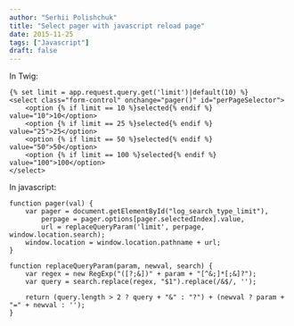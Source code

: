 ```yaml
---
author: "Serhii Polishchuk"
title: "Select pager with javascript reload page"
date: 2015-11-25
tags: ["Javascript"]
draft: false
---
```

<!--more-->
In Twig:

    {% set limit = app.request.query.get('limit')|default(10) %}
    <select class="form-control" onchange="pager()" id="perPageSelector">
        <option {% if limit == 10 %}selected{% endif %} value="10">10</option>
        <option {% if limit == 25 %}selected{% endif %} value="25">25</option>
        <option {% if limit == 50 %}selected{% endif %} value="50">50</option>
        <option {% if limit == 100 %}selected{% endif %} value="100">100</option>
    </select>

In javascript:

    function pager(val) {
        var pager = document.getElementById("log_search_type_limit"),
            perpage = pager.options[pager.selectedIndex].value,
            url = replaceQueryParam('limit', perpage, window.location.search);
        window.location = window.location.pathname + url;
    }
    
    function replaceQueryParam(param, newval, search) {
        var regex = new RegExp("([?;&])" + param + "[^&;]*[;&]?");
        var query = search.replace(regex, "$1").replace(/&$/, '');
    
        return (query.length > 2 ? query + "&" : "?") + (newval ? param + "=" + newval : '');
    }
